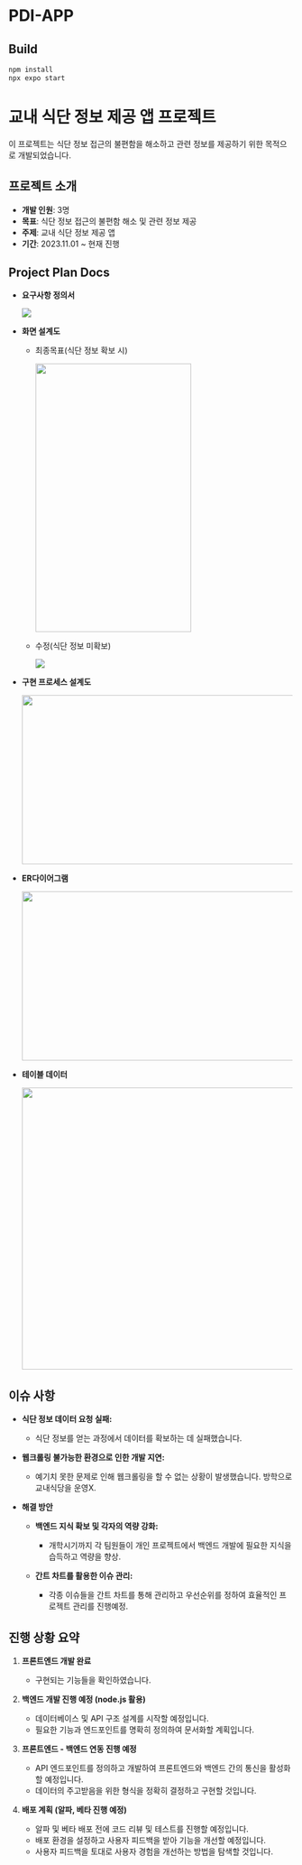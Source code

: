 # PDI-APP

## Build
```bash
npm install
npx expo start
```

# 교내 식단 정보 제공 앱 프로젝트

이 프로젝트는 식단 정보 접근의 불편함을 해소하고 관련 정보를 제공하기 위한 목적으로 개발되었습니다.

## 프로젝트 소개

- **개발 인원**: 3명
- **목표**: 식단 정보 접근의 불편함 해소 및 관련 정보 제공
- **주제**: 교내 식단 정보 제공 앱
- **기간**: 2023.11.01 ~ 현재 진행

## Project Plan Docs
- **요구사항 정의서**
  
  <img src="docs/request.PNG"/>

- **화면 설계도**
  - 최종목표(식단 정보 확보 시)              
    
    <img src="docs/UI.PNG" width='276' height='476'>

  - 수정(식단 정보 미확보)
    
    <img src="docs/nodataUI.PNG" >

  

- **구현 프로세스 설계도**
  
  <img src="docs/process.PNG" width="500" height="300"/>

- **ER다이어그램**
  
  <img src="docs/ER.png" width="500" height="300"/>

- **테이블 데이터**
  
  <img src="docs/datatable.PNG" width="500" height="500"/>

## 이슈 사항

- **식단 정보 데이터 요청 실패:**
  - 식단 정보를 얻는 과정에서 데이터를 확보하는 데 실패했습니다.
  
- **웹크롤링 불가능한 환경으로 인한 개발 지연:**
  - 예기치 못한 문제로 인해 웹크롤링을 할 수 없는 상황이 발생했습니다. 방학으로 교내식당을 운영X.

- **해결 방안**

  - **백엔드 지식 확보 및 각자의 역량 강화:**
    - 개학시기까지 각 팀원들이 개인 프로젝트에서 백엔드 개발에 필요한 지식을 습득하고 역량을 향상.

  - **간트 차트를 활용한 이슈 관리:**
    - 각종 이슈들을 간트 차트를 통해 관리하고 우선순위를 정하여 효율적인 프로젝트 관리를 진행예정.


## 진행 상황 요약

1. **프론트엔드 개발 완료**
   - 구현되는 기능들을 확인하였습니다.

2. **백엔드 개발 진행 예정 (node.js 활용)**
   - 데이터베이스 및 API 구조 설계를 시작할 예정입니다.
   - 필요한 기능과 엔드포인트를 명확히 정의하여 문서화할 계획입니다.

3. **프론트엔드 - 백엔드 연동 진행 예정**
   - API 엔드포인트를 정의하고 개발하여 프론트엔드와 백엔드 간의 통신을 활성화할 예정입니다.
   - 데이터의 주고받음을 위한 형식을 정확히 결정하고 구현할 것입니다.

4. **배포 계획 (알파, 베타 진행 예정)**
   - 알파 및 베타 배포 전에 코드 리뷰 및 테스트를 진행할 예정입니다.
   - 배포 환경을 설정하고 사용자 피드백을 받아 기능을 개선할 예정입니다.
   - 사용자 피드백을 토대로 사용자 경험을 개선하는 방법을 탐색할 것입니다.
